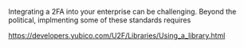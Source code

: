

Integrating a 2FA into your enterprise can be challenging. Beyond the political, implmenting some of these standards requires 


https://developers.yubico.com/U2F/Libraries/Using_a_library.html